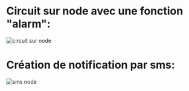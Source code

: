 # Circuit sur node avec une fonction "alarm":

![circuit sur node](https://user-images.githubusercontent.com/84131336/118549616-042f1200-b75c-11eb-9259-43d821ac094e.png)

# Création de notification par sms:
![sms node](https://user-images.githubusercontent.com/84131336/118549649-101ad400-b75c-11eb-95b4-0a0b7f825ed6.png)
